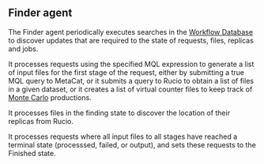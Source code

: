 ## Finder agent

The Finder agent periodically executes searches in the 
[Workflow Database](database.md) to discover updates that are required to
the state of requests, files, replicas and jobs.

It processes requests using the specified MQL expression to generate a
list of input files for the first stage of the request, either by submitting
a true MQL query to MetaCat, or it submits a query to Rucio to obtain a list
of files in a given dataset, or it creates a list of virtual counter files
to keep track of [Monte Carlo](monte-carlo.md) productions.

It processes files in the finding state to discover the location of their
replicas from Rucio.

It processes requests where all input files to all stages have reached a
terminal state (processsed, failed, or output), and sets these requests to
the Finished state.

